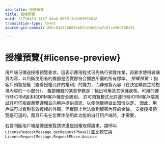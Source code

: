 ```yaml
---
seo-title: 授權預覽
title: 授權預覽
uuid: 3171647d-1437-48ab-9659-3eb363993618
translation-type: tm+mt
source-git-commit: 29bc8323460d9be0fce66cbea7c6fce46df20d61

---
```



# 授權預覽{#license-preview}

用戶端可傳送授權預覽要求，這表示應用程式可先執行預覽作業，再要求使用者購買內容，以判斷使用者的機器是否實際符合播放所需的所有標準。 *授權預覽* ：指客戶預覽授權（查看授權允許的權利）的能力，而非預覽內容（在決定購買之前檢視內容的一小部分）。 每部機器的某些參數是：輸出可用及其保護狀態、可用的運行時/DRM版本和DRM客戶機安全級別。 許可預覽模式允許運行時/DRM客戶端測試許可伺服器業務邏輯並向用戶提供資訊，以便他能夠做出知情決定。 因此，用戶端可以看到有效授權的外觀，但實際上無法收到解密內容的金鑰。 支援授權預覽是可選的，而且只有在您實作使用此功能的自訂用戶端時，才需要。

若要判斷用戶端是傳送預覽請求還是授權取得請求，請呼叫 `LicenseRequestMessage.getRequestPhase()`並比較它與 `LicenseRequestMessage.RequestPhase.Acquire`
